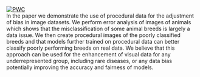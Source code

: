 [![PWC](https://img.shields.io/endpoint.svg?url=https://paperswithcode.com/badge/adjusting-for-bias-with-procedural-data/representation-learning-on-animals-10)](https://paperswithcode.com/sota/representation-learning-on-animals-10?p=adjusting-for-bias-with-procedural-data)<br>
In the paper we demonstrate the use of procedural data for the adjustment of bias in image datasets. 
We perform error analysis of images of animals which shows that the misclassification of some animal breeds is largely a data issue. 
We then create procedural images of the poorly classified breeds and that models further trained on procedural data can better classify poorly performing breeds on real data. 
We believe that this approach can be used for the enhancement of visual data for any underrepresented group, including rare diseases, or any data bias potentially improving the accuracy and fairness of models.
